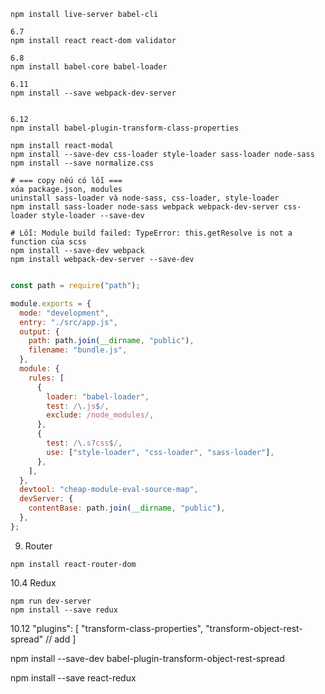 





```shell npm install webpack
npm install live-server babel-cli

6.7
npm install react react-dom validator

6.8
npm install babel-core babel-loader

6.11
npm install --save webpack-dev-server


6.12
npm install babel-plugin-transform-class-properties

npm install react-modal
npm install --save-dev css-loader style-loader sass-loader node-sass
npm install --save normalize.css

# === copy nếu có lỗi ===
xóa package.json, modules
uninstall sass-loader và node-sass, css-loader, style-loader
npm install sass-loader node-sass webpack webpack-dev-server css-loader style-loader --save-dev

# Lỗi: Module build failed: TypeError: this.getResolve is not a function của scss
npm install --save-dev webpack
npm install webpack-dev-server --save-dev

```

```js

const path = require("path");

module.exports = {
  mode: "development",
  entry: "./src/app.js",
  output: {
    path: path.join(__dirname, "public"),
    filename: "bundle.js",
  },
  module: {
    rules: [
      {
        loader: "babel-loader",
        test: /\.js$/,
        exclude: /node_modules/,
      },
      {
        test: /\.s?css$/,
        use: ["style-loader", "css-loader", "sass-loader"],
      },
    ],
  },
  devtool: "cheap-module-eval-source-map",
  devServer: {
    contentBase: path.join(__dirname, "public"),
  },
};

```

9. Router
```shell
npm install react-router-dom

```

10.4 Redux

```shell
npm run dev-server
npm install --save redux
```

10.12
"plugins": [
    "transform-class-properties",
    "transform-object-rest-spread" // add
  ]
  
npm install --save-dev babel-plugin-transform-object-rest-spread

npm install --save react-redux

